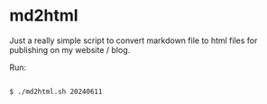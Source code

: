 # md2html

Just a really simple script to convert markdown file to html files for publishing on my website / blog.

Run:

```

$ ./md2html.sh 20240611


```
